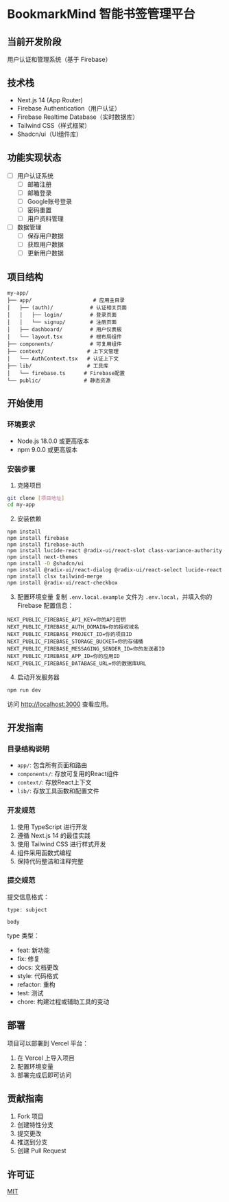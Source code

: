 # BookmarkMind 智能书签管理平台

## 当前开发阶段
用户认证和管理系统（基于 Firebase）

## 技术栈
- Next.js 14 (App Router)
- Firebase Authentication（用户认证）
- Firebase Realtime Database（实时数据库）
- Tailwind CSS（样式框架）
- Shadcn/ui（UI组件库）

## 功能实现状态
- [ ] 用户认证系统
  - [ ] 邮箱注册
  - [ ] 邮箱登录
  - [ ] Google账号登录
  - [ ] 密码重置
  - [ ] 用户资料管理
- [ ] 数据管理
  - [ ] 保存用户数据
  - [ ] 获取用户数据
  - [ ] 更新用户数据

## 项目结构
```
my-app/
├── app/                    # 应用主目录
│   ├── (auth)/            # 认证相关页面
│   │   ├── login/         # 登录页面
│   │   └── signup/        # 注册页面
│   ├── dashboard/         # 用户仪表板
│   └── layout.tsx         # 根布局组件
├── components/            # 可复用组件
├── context/              # 上下文管理
│   └── AuthContext.tsx   # 认证上下文
├── lib/                  # 工具库
│   └── firebase.ts      # Firebase配置
└── public/              # 静态资源
```

## 开始使用

### 环境要求
- Node.js 18.0.0 或更高版本
- npm 9.0.0 或更高版本

### 安装步骤
1. 克隆项目
```bash
git clone [项目地址]
cd my-app
```

2. 安装依赖
```bash
npm install
npm install firebase
npm install firebase-auth
npm install lucide-react @radix-ui/react-slot class-variance-authority clsx tailwind-merge
npm install next-themes
npm install -D @shadcn/ui
npm install @radix-ui/react-dialog @radix-ui/react-select lucide-react
npm install clsx tailwind-merge
npm install @radix-ui/react-checkbox
```
3. 配置环境变量
复制 `.env.local.example` 文件为 `.env.local`，并填入你的 Firebase 配置信息：
```
NEXT_PUBLIC_FIREBASE_API_KEY=你的API密钥
NEXT_PUBLIC_FIREBASE_AUTH_DOMAIN=你的授权域名
NEXT_PUBLIC_FIREBASE_PROJECT_ID=你的项目ID
NEXT_PUBLIC_FIREBASE_STORAGE_BUCKET=你的存储桶
NEXT_PUBLIC_FIREBASE_MESSAGING_SENDER_ID=你的发送者ID
NEXT_PUBLIC_FIREBASE_APP_ID=你的应用ID
NEXT_PUBLIC_FIREBASE_DATABASE_URL=你的数据库URL
```

4. 启动开发服务器
```bash
npm run dev
```

访问 [http://localhost:3000](http://localhost:3000) 查看应用。

## 开发指南

### 目录结构说明
- `app/`: 包含所有页面和路由
- `components/`: 存放可复用的React组件
- `context/`: 存放React上下文
- `lib/`: 存放工具函数和配置文件

### 开发规范
1. 使用 TypeScript 进行开发
2. 遵循 Next.js 14 的最佳实践
3. 使用 Tailwind CSS 进行样式开发
4. 组件采用函数式编程
5. 保持代码整洁和注释完整

### 提交规范
提交信息格式：
```
type: subject

body
```
type 类型：
- feat: 新功能
- fix: 修复
- docs: 文档更改
- style: 代码格式
- refactor: 重构
- test: 测试
- chore: 构建过程或辅助工具的变动

## 部署
项目可以部署到 Vercel 平台：
1. 在 Vercel 上导入项目
2. 配置环境变量
3. 部署完成后即可访问

## 贡献指南
1. Fork 项目
2. 创建特性分支
3. 提交更改
4. 推送到分支
5. 创建 Pull Request

## 许可证
[MIT](https://opensource.org/licenses/MIT)
